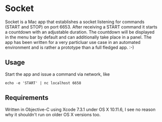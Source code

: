 # Socket

Socket is a Mac app that establishes a socket listening for commands 
(START and STOP) on port 6653.
After receiving a START command it starts a countdown with an adjustable 
duration.
The countdown will be displayed in the menu bar by default and can 
additionally take place in a panel.
The app has been written for a very particluar use case in an automated
environment and is rather a prototype than a full fledged app. :-)

## Usage

Start the app and issue a command via network, like
```shell
echo -e 'START' | nc localhost 6658
```

## Requirements

Written in Objective-C using Xcode 7.3.1 under OS X 10.11.6, I see no 
reason why it shouldn't run on older OS X versions too.
